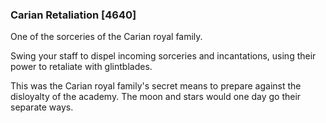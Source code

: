 ### Carian Retaliation [4640]

One of the sorceries of the Carian royal family.

Swing your staff to dispel incoming sorceries and incantations, using their power to retaliate with glintblades.

This was the Carian royal family's secret means to prepare against the disloyalty of the academy. The moon and stars would one day go their separate ways.